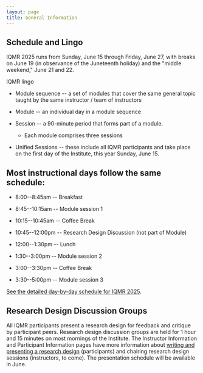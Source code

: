 ```yaml
---
layout: page
title: General Information
---
```


Schedule and Lingo
------------------

IQMR 2025 runs from Sunday, June 15 through Friday, June 27, with breaks on June 19 (in observance of the Juneteenth holiday) and the "middle weekend," June 21 and 22.

IQMR lingo

-   Module sequence -- a set of modules that cover the same general topic taught by the same instructor / team of instructors

-   Module -- an individual day in a module sequence

-   Session -- a 90-minute period that forms part of a module.
    -   Each module comprises three sessions

-   Unified Sessions -- these include all IQMR participants and take place on the first day of the Institute, this year Sunday, June 15.

Most instructional days follow the same schedule: 
------------------

-   8:00--8:45am -- Breakfast
  
-   8:45--10:15am -- Module session 1

-   10:15--10:45am -- Coffee Break

-   10:45--12:00pm -- Research Design Discussion (not part of Module)

-   12:00--1:30pm -- Lunch

-   1:30--3:00pm -- Module session 2

-   3:00--3:30pm -- Coffee Break

-   3:30--5:00pm -- Module session 3

[See the detailed day-by-day schedule for IQMR 2025](/schedule).

Research Design Discussion Groups
---------------------------------

All IQMR participants present a research design for feedback and critique by participant peers. Research design discussion groups are held for 1 hour and 15 minutes on most mornings of the Institute. The Instructor Information and Participant Information pages have more information about [writing and presenting a research design](/participants/research-design-instructions) (participants) and chairing research design sessions (instructors, to come). The presentation schedule will be available in June.

